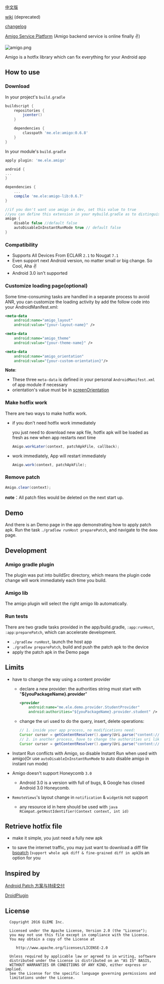 
[中文版](https://github.com/eleme/Amigo/blob/master/README_zh.md#amigo)

[wiki](https://github.com/eleme/Amigo/wiki) (deprecated)

[changelog](https://github.com/eleme/Amigo/blob/master/CHANGELOG.md)

[Amigo Service Platform](https://amigo.ele.me) (Amigo backend service is online finally :v:)

![amigo.png](http://amigotheband.com/wp-content/uploads/2015/02/logo_amigo-yellow.png)  

Amigo is a hotfix library which can fix everything for your Android app

## How to use
### Download
In your project's `build.gradle`

```groovy
buildscript {
    repositories {
        jcenter()
    }

    dependencies {
        classpath 'me.ele:amigo:0.6.8'
    }
}
```

In your module's `build.gradle`

```groovy
apply plugin: 'me.ele.amigo'

android {
...
}

dependencies {
    ...
    compile 'me.ele:amigo-lib:0.6.7'
}

//if you don't want use amigo in dev, set this value to true
//you can define this extension in your mybuild.gradle as to distinguish debug & release build
amigo {
    disable false //default false
    autoDisableInInstantRunMode true // default false
}

```


### Compatibility

- Supports All Devices From ECLAIR `2.1` to Nougat `7.1`
- Even support next Android version, no matter small or big change. So Cool, Aha :v:
- Android 3.0 isn't supported

### Customize loading page(optional)
Some time-consuming tasks are handled in a separate process to avoid ANR, you can customize the loading activity by add the follow code into your AndroidManifest.xml:

```xml
<meta-data
    android:name="amigo_layout"
    android:value="{your-layout-name}" />

<meta-data
    android:name="amigo_theme"
    android:value="{your-theme-name}" />

<meta-data
    android:name="amigo_orientation"
    android:value="{your-custom-orientation}"/>
```

**Note**:

- These three `meta-data` is defined in your personal `AndroidManifest.xml` of app module if necessary
- orientation's value must be in [screenOrientation](https://developer.android.com/guide/topics/manifest/activity-element.html#screen)

### Make hotfix work
There are two ways to make hotfix work.

* if you don't need hotfix work immediately

  you just need to download new apk file, hotfix apk will be loaded as fresh as new when app restarts next time

	```java
    Amigo.workLater(context, patchApkFile, callback);
    ```

* work immediately, App will restart immediately

	```java
	Amigo.work(context, patchApkFile);
	```

### Remove patch

```java
Amigo.clear(context);
```

**note**：All patch files would be deleted on the next start up.

## Demo
And there is an Demo page in the app demonstrating how to apply patch apk.
Run the task `./gradlew runHost preparePatch`, and navigate to the `demo` page.

## Development

### Amigo gradle plugin
The plugin was put into buildSrc directory, which means the plugin code change will work immediately each time you build.

### Amigo lib
The amigo plugin will select the right amigo lib automatically.

### Run tests
There are two gradle tasks provided in the app/build.gradle, `:app:runHost`, `:app:preparePatch`, which can accelerate development.

* `./gradlew runHost`, launch the host app
* `./gradlew preparePatch`, build and push the patch apk to the device
* apply the patch apk in the Demo page

## Limits
 - have to change the way using a content provider
    * declare a new provider: the authorities string must start with "**${youPackageName}.provider**"

        ```xml
        <provider
            android:name="me.ele.demo.provider.StudentProvider"
            android:authorities="${youPackageName}.provider.student" />
        ```

    * change the uri used to do the query, insert, delete operations:

        ```java
        // 1. inside your app process, no modifications need:
        Cursor cursor = getContentResolver().query(Uri.parse("content://" + getPackageName() + ".provider.student?id=0"), null, null, null, null);
        // 2. in another process, have to change the authorities uri like the following :
        Cursor cursor = getContentResolver().query(Uri.parse("content://" + targetPackageName + ".provider/student?id=0"), null, null, null, null);
        ```

 -  Instant Run conflicts with Amigo, so disable Instant Run when used with amigo(Or use `autoDisableInInstantRunMode` to auto disable amigo in instant run mode)

 -  Amigo doesn't support Honeycomb `3.0`
    * Android 3.0 is a version with full of bugs, & Google has closed Android 3.0 Honeycomb.

 - `RemoteViews`'s layout change in `notification` & `widget`is not support   
    * any resource id in here should be used with ```java RCompat.getHostIdentifier(Context context, int id) ```

## Retrieve hotfix file

- make it simple, you just need a fully new apk

- to save the internet traffic, you may just want to download a diff file
  [bspatch](https://github.com/eleme/bspatch) (`support whole apk diff & fine-grained diff in apk`)is an option for you


## Inspired by

[Android Patch 方案与持续交付](http://dev.qq.com/topic/57a31921ac3a1fb613dd40f3)

[DroidPlugin](https://github.com/DroidPluginTeam/DroidPlugin)


## License


	  Copyright 2016 ELEME Inc.

	  Licensed under the Apache License, Version 2.0 (the "License");
	  you may not use this file except in compliance with the License.
	  You may obtain a copy of the License at

	     http://www.apache.org/licenses/LICENSE-2.0

	  Unless required by applicable law or agreed to in writing, software
	  distributed under the License is distributed on an "AS IS" BASIS,
	  WITHOUT WARRANTIES OR CONDITIONS OF ANY KIND, either express or implied.
	  See the License for the specific language governing permissions and
	  limitations under the License.
